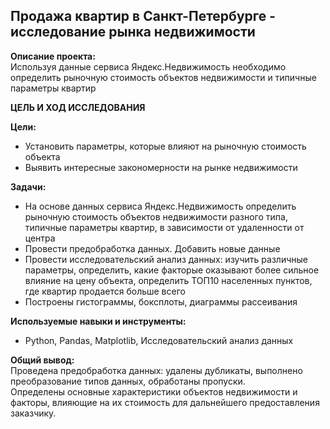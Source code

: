 ﻿## Продажа квартир в Санкт-Петербурге - исследование рынка недвижимости
**Описание проекта:**\
Используя данные сервиса Яндекс.Недвижимость необходимо определить рыночную стоимость объектов недвижимости и типичные параметры квартир

**ЦЕЛЬ И ХОД ИССЛЕДОВАНИЯ**

**Цели:**
- Установить параметры, которые влияют на рыночную стоимость объекта
- Выявить интересные закономерности на рынке недвижимости

**Задачи:**
- На основе данных сервиса Яндекс.Недвижимость определить рыночную стоимость объектов недвижимости разного типа, типичные параметры квартир, в зависимости от удаленности от центра
- Провести предобработка данных. Добавить новые данные
- Провести исследовательский анализ данных: изучить различные параметры, определить, какие факторые оказывают более сильное влияние на цену объекта, определить ТОП10 населенных пунктов, где квартир продается больше всего
- Построены гистограммы, боксплоты, диаграммы рассеивания

**Используемые навыки и инструменты:**
  - Python, Pandas, Matplotlib, Исследовательский анализ данных

**Общий вывод:**\
Проведена предобработка данных: удалены дубликаты, выполнено преобразование типов данных, обработаны пропуски.\
Определены основные характеристики объектов недвижимости и факторы, влияющие на их стоимость для дальнейшего предоставления заказчику.
